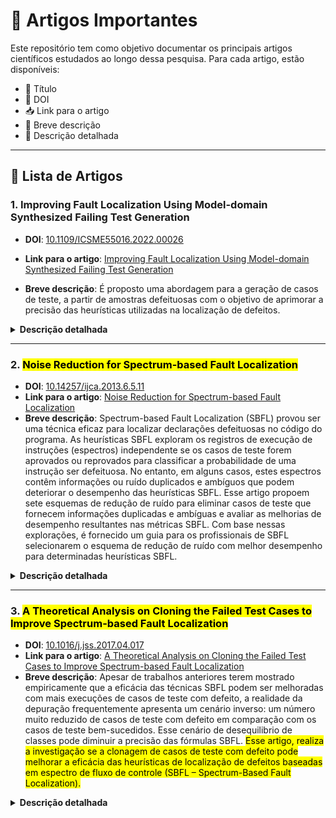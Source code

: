 # 📝 Artigos Importantes
Este repositório tem como objetivo documentar os principais artigos científicos estudados ao longo dessa pesquisa. Para cada artigo, estão disponíveis:

- 📌 Título
- 🔗 DOI
- 📥 Link para o artigo
- 📝 Breve descrição
- 📖 Descrição detalhada
---
## 📄 Lista de Artigos

### 1. **Improving Fault Localization Using Model-domain Synthesized Failing Test Generation**
- **DOI**: [10.1109/ICSME55016.2022.00026](https://doi.org/10.1109/ICSME55016.2022.00026)
- **Link para o artigo**: [Improving Fault Localization Using Model-domain Synthesized Failing Test Generation](https://github.com/Reinaldo-Jr-Dev/doutorado/blob/article/IEEE-Improving_Fault_Localization_Using_Model-domain_Synthesized_Failing_Test_Generation.pdf)

- **Breve descrição**: É proposto uma abordagem para a geração de casos de teste, a partir de amostras defeituosas com o objetivo de aprimorar a precisão das heurísticas utilizadas na localização de defeitos.
<details>
  <summary><strong>Descrição detalhada</strong></summary>
  
  - Contribuições
    - É proposto uma abordagem (técnica de over-sampling SMOTE) para a geração de casos de teste com defeitos sintetizados, a partir de amostras defeituosas extraídas do modelo de domínio (matriz de espectro de fluxo de controle). O objetivo é aprimorar a precisão das heurísticas utilizadas na localização de defeitos.
    - Os experimentos de criação das amostras de testes com defeitos, melhorou significamente as heurísticas de localização de defeitos.
  - Importância do artigo para a pesquisa
    - Foi demonstrado que o procedimento de geração de casos de teste com defeitos sintetizados representa uma estratégia eficaz para aprimorar os dados originais do modelo de domínio. Essa melhoria contribui diretamente para o aumento da precisão das heurísticas de localização de defeitos.
    - As métricas utilizadas foram: Mean Average Rank (MAR), Mean First Rank (MFR) e Relative Improvement (RImp).
</details>

---

### 2. <mark>**Noise Reduction for Spectrum-based Fault Localization**</mark>
- **DOI**: [10.14257/ijca.2013.6.5.11](http://dx.doi.org/10.14257/ijca.2013.6.5.11)
- **Link para o artigo**: [Noise Reduction for Spectrum-based Fault Localization](https://github.com/Reinaldo-Jr-Dev/doutorado/blob/article/Noise_Reduction_for_Spectrum_based_Fault_Localization.pdf)
- **Breve descrição**: Spectrum-based Fault Localization (SBFL) provou ser uma técnica eficaz para localizar declarações defeituosas no código do programa. As heurísticas SBFL exploram os registros de execução de instruções (espectros) independente se os casos de teste forem aprovados ou reprovados para classificar a probabilidade de uma instrução ser defeituosa. No entanto, em alguns casos, estes espectros contêm informações ou ruído duplicados e ambíguos que podem deteriorar o desempenho das heurísticas SBFL. Esse artigo propoem sete esquemas de redução de ruído para eliminar casos de teste que fornecem informações duplicadas e ambíguas e avaliar as melhorias de desempenho resultantes nas métricas SBFL. Com base nessas explorações, é fornecido um guia para os profissionais de SBFL selecionarem o esquema de redução de ruído com melhor desempenho para determinadas heurísticas SBFL.
<details>
  <summary><strong>Descrição detalhada</strong></summary>

  - Contribuições
    - <mark>A partir da análise realizada nos espectros de programas defeituosos no Siemens Test Suite, observou-se que, em muitas versões dos programas, existem casos de teste com espectros idênticos (registro de cobertura de execução de instruções), embora as entradas de teste sejam diferentes.</mark> Estas observações em casos de teste com espectros idênticos podem ser divididas em três categorias.
	    - Um caso de teste com defeito e um caso de teste aprovado compartilham o mesmo espectro.
	    - Mais de um caso de teste com defeito compartilha o mesmo espectro.
	    - Mais de um caso de teste aprovado compartilha o mesmo espectro.
    - É proposto sete esquemas de redução de ruído para remover e eliminar casos de teste que forneçam informações duplicadas e ambíguas e avaliar as melhorias de desempenho resultantes em mais de 30 heurísticas SBFL estudadas.<mark>
      - <mark>Noise Reduction Scheme 1 (NRS1): para cada caso de teste reprovado, todos os casos de teste aprovados com espectros idênticos ao caso de teste com defeito serão removidos.</mark>
      - <mark>Noise Reduction Scheme 2 (NRS2): para cada caso de teste aprovado, todos os casos de teste reprovados com espectros idênticos ao caso de teste aprovado serão removidos.</mark>
      - <mark>Noise Reduction Scheme 3 (NRS3): para cada conjunto de casos de teste aprovados e reprovados com espectros idênticos, todos os casos de teste do conjunto serão removidos.</mark>
      - <mark>Noise Reduction Scheme 4 (NRS4): Para cada conjunto de casos de teste aprovados com espectros idênticos, todos, exceto um caso de teste, serão removidos.</mark>
      - <mark>Noise Reduction Scheme 5 (NRS5): Este esquema de redução de ruído é uma combinação de NRS4 e NRS1.</mark>
      - <mark>Noise Reduction Scheme 6 (NRS6): Este esquema de redução de ruído é uma combinação de NRS4 e NRS2.</mark>
      - <mark>Noise Reduction Scheme 7 (NRS7): Este esquema de redução de ruído é uma combinação de NRS4 e NRS3.</mark>
    - A partir dos experimentos realizados em 62 versões defeituosas de programas no Siemens Test Suite, foi descoberto que os casos de teste com espectros idênticos podem chegar a 27% no Siemens Test Suite.
    - A percentagem significativa elevada de casos de teste com espectros idênticos é essencialmente ruído para as heurísticas SBFL, o que podem deteriorar o seu desempenho.
  - Importância do artigo para a pesquisa
    - <mark>Foi demonstrado que o procedimento de eliminação dos ruídos da matriz de espectro poderá contribuir de forma significativa com a eficácia das heurísticas SBFL.</mark> 

</details>

---

### 3. <mark>**A Theoretical Analysis on Cloning the Failed Test Cases to Improve Spectrum-based Fault Localization**</mark>
- **DOI**: [10.1016/j.jss.2017.04.017](https://doi.org/10.1016/j.jss.2017.04.017)
- **Link para o artigo**: [A Theoretical Analysis on Cloning the Failed Test Cases to Improve Spectrum-based Fault Localization](https://github.com/Reinaldo-Jr-Dev/doutorado/blob/article/A%20Theoretical%20Analysis%20on%20Cloning%20the%20Failed%20Test%20Cases%20to%20Improve%20Spectrum-based%20Fault%20Localization.pdf)
- **Breve descrição**: Apesar de trabalhos anteriores terem mostrado empiricamente que a eficácia das técnicas SBFL podem ser melhoradas com mais execuções de casos de teste com defeito, a realidade da depuração frequentemente apresenta um cenário inverso: um número muito reduzido de casos de teste com defeito em comparação com os casos de teste bem-sucedidos. Esse cenário de desequilibrio de classes pode diminuir a precisão das fórmulas SBFL. <mark>Esse artigo, realiza a investigação se a clonagem de casos de teste com defeito pode melhorar a eficácia das heurísticas de localização de defeitos baseadas em espectro de fluxo de controle (SBFL – Spectrum-Based Fault Localization).</mark>
<details>
  <summary><strong>Descrição detalhada</strong></summary>	
	
  - Solução Proposta
  	- <mark>Para mitigar o problema do desequilíbrio de classes sem perder informações valiosas dos testes existentes, os autores propõem uma **estratégia de clonagem**. A ideia é replicar o conjunto de casos de teste falhos até que seu tamanho se aproxime ou se iguale ao número de casos de teste bem-sucedidos.</mark>
  - Experimento produzido:
	- 33 fórmulas SBFL avaliadas.
	- 12 programas como benchmark foram utilizados.
	- O experimento considerou os seguintes cenários de defeito: Single-fault (versões de programa com um único defeito conhecido), Double-fault (versões de programa com dois defeitos sintetizados), Triple-fault (versões de programas com três defeitos sintetizados).
  - Análise Estatística
  	- Para determinar a significância dos resultados empíricos, foi empregado o teste de Wilcoxon Signed Rank, com um nível de significância de 0.05.
  - Detalhes do Processo de Clonagem
	- <mark>A abordagem dos autores é uma estratégia baseada em adição. Eles optaram por adicionar "cópias" dos testes com defeito existentes. É importante notar que essa clonagem é conceitual e matemática, não implicando na criação de inúmeras cópias físicas dos casos de teste e sua reexecução. O artigo enfatiza que o benefício é a manipulação das fórmulas das técnicas SBFL.</mark>
	- A fórmula para o fator de clonagem c é: c = (P / F) Onde: P (é o número de casos de teste bem-sucedidos) e F (é o número de casos de teste falhos).
	- As fórmulas SBFL dependem de parâmetros como aef (número de casos de teste falhos que executam uma entidade de programa), anf (número de casos de teste falhos que não executam uma entidade de programa), aep (número de casos de teste passados que executam uma entidade de programa) e anp (número de casos de teste passados que não executam uma entidade de programa) e após a clonagem esses parâmatros ficam da seguinte forma: aef, anf, (c * aep) e (c * anp).
  - Por que essa abordagem foi utilizada?
	- <mark>Eficiência Computacional: É uma operação matemática simples (fator de clonagem * valor da variável) que tem um custo computacional muito baixo. Reexecutar testes ou manipular matrizes gigantescas não seria interessante.</mark>
	- <mark>Foco na Análise: Permite uma análise matemática mais direta do impacto nas fórmulas SBFL, já que a mudança é essencialmente uma ponderação dos argumentos das fórmulas.</mark>
	- <mark>Viabilidade: Permite que a técnica seja aplicada mesmo em grandes projetos de software onde o custo de geração de mais testes falhos ou a alteração da matriz de cobertura seria impraticável.</mark>
  - Métricas utilizadas
	- Avg expense: Custo médio para localizar um defeito.
	- Max expense: Similar ao Avg, mas considera o defeito como o último a ser encontrado em caso de empate.
	- Top-5 e Top-5‰: Avaliam se o defeito foi localizada dentro das 5 primeiras posições ou dos 5‰ das entidades com maior suspeita.
  - Contribuições:
	- <mark>O estudo demonstra de forma robusta, que a estratégia de clonagem de casos de teste com defeito é uma abordagem eficaz e benéfica para melhorar (ou, no mínimo, 	preservar) a precisão das fórmulas de localização de defeitos baseada em espectro para a maioria das fórmulas analisadas. Esta técnica oferece um método de baixo custo computacional para lidar com o problema de desequilíbrio de classes em conjuntos de testes.	</mark>	
  - Importância do artigo para a pesquisa
    - Demonstra que a clonagem de casos de testes com defeito é uma estratégia eficaz e de baixo custo computacional para melhorar a eficácia das heurísticas de localização de defeitos.
		
</details>
